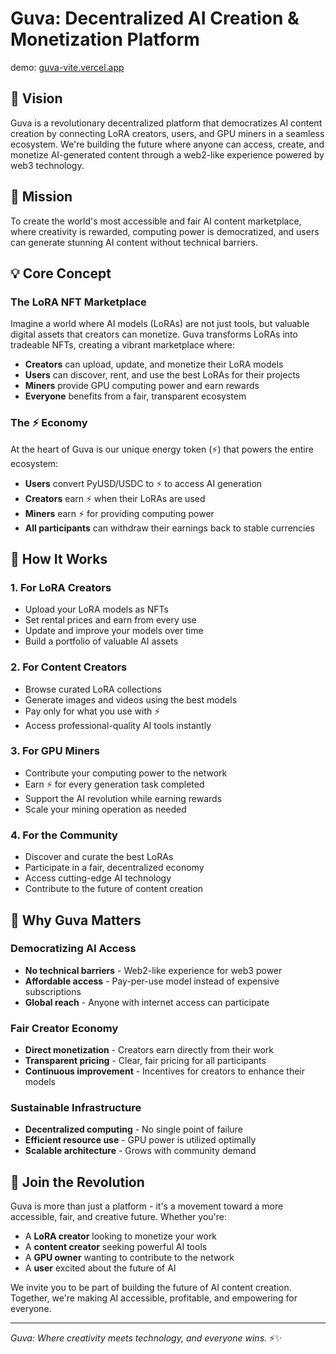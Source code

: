 # Guva: Decentralized AI Creation & Monetization Platform

demo: [guva-vite.vercel.app](https://guva-vite.vercel.app)

## 🌟 Vision

Guva is a revolutionary decentralized platform that democratizes AI content creation by connecting LoRA creators, users, and GPU miners in a seamless ecosystem. We're building the future where anyone can access, create, and monetize AI-generated content through a web2-like experience powered by web3 technology.

## 🚀 Mission

To create the world's most accessible and fair AI content marketplace, where creativity is rewarded, computing power is democratized, and users can generate stunning AI content without technical barriers.

## 💡 Core Concept

### **The LoRA NFT Marketplace**
Imagine a world where AI models (LoRAs) are not just tools, but valuable digital assets that creators can monetize. Guva transforms LoRAs into tradeable NFTs, creating a vibrant marketplace where:

- **Creators** can upload, update, and monetize their LoRA models
- **Users** can discover, rent, and use the best LoRAs for their projects
- **Miners** provide GPU computing power and earn rewards
- **Everyone** benefits from a fair, transparent ecosystem

### **The ⚡️ Economy**
At the heart of Guva is our unique energy token (⚡️) that powers the entire ecosystem:

- **Users** convert PyUSD/USDC to ⚡️ to access AI generation
- **Creators** earn ⚡️ when their LoRAs are used
- **Miners** earn ⚡️ for providing computing power
- **All participants** can withdraw their earnings back to stable currencies

## 🔄 How It Works

### **1. For LoRA Creators**
- Upload your LoRA models as NFTs
- Set rental prices and earn from every use
- Update and improve your models over time
- Build a portfolio of valuable AI assets

### **2. For Content Creators**
- Browse curated LoRA collections
- Generate images and videos using the best models
- Pay only for what you use with ⚡️
- Access professional-quality AI tools instantly

### **3. For GPU Miners**
- Contribute your computing power to the network
- Earn ⚡️ for every generation task completed
- Support the AI revolution while earning rewards
- Scale your mining operation as needed

### **4. For the Community**
- Discover and curate the best LoRAs
- Participate in a fair, decentralized economy
- Access cutting-edge AI technology
- Contribute to the future of content creation

## 🧓 Why Guva Matters

### **Democratizing AI Access**
- **No technical barriers** - Web2-like experience for web3 power
- **Affordable access** - Pay-per-use model instead of expensive subscriptions
- **Global reach** - Anyone with internet access can participate

### **Fair Creator Economy**
- **Direct monetization** - Creators earn directly from their work
- **Transparent pricing** - Clear, fair pricing for all participants
- **Continuous improvement** - Incentives for creators to enhance their models

### **Sustainable Infrastructure**
- **Decentralized computing** - No single point of failure
- **Efficient resource use** - GPU power is utilized optimally
- **Scalable architecture** - Grows with community demand

## 🌟 Join the Revolution

Guva is more than just a platform - it's a movement toward a more accessible, fair, and creative future. Whether you're:

- A **LoRA creator** looking to monetize your work
- A **content creator** seeking powerful AI tools
- A **GPU owner** wanting to contribute to the network
- A **user** excited about the future of AI

We invite you to be part of building the future of AI content creation. Together, we're making AI accessible, profitable, and empowering for everyone.

---

*Guva: Where creativity meets technology, and everyone wins.* ⚡️✨
